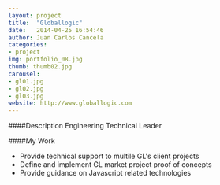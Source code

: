 ```yaml
---
layout: project
title:  "Globallogic"
date:   2014-04-25 16:54:46
author: Juan Carlos Cancela
categories:
- project
img: portfolio_08.jpg
thumb: thumb02.jpg
carousel:
- gl01.jpg
- gl02.jpg
- gl03.jpg
website: http://www.globallogic.com
---
```

####Description
Engineering Technical Leader

####My Work

* Provide technical support to multile GL's client projects
* Define and implement GL market project proof of concepts
* Provide guidance on Javascript related technologies 